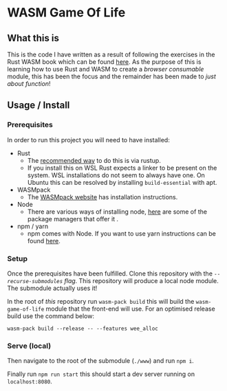 # WASM Game Of Life

## What this is

This is the code I have written as a result of following the exercises in the Rust WASM book which can be found [here](https://rustwasm.github.io/docs/book/). As the purpose of this is learning how to use Rust and WASM to create a _browser consumable_ module, this has been the focus and the remainder has been made to _just about function_!

## Usage / Install

### Prerequisites

In order to run this project you will need to have installed:

- Rust
  - The [recommended way](https://www.rust-lang.org/tools/install) to do this is via rustup.
  - If you install this on WSL Rust expects a linker to be present on the system. WSL installations do not seem to always have one. On Ubuntu this can be resolved by installing `build-essential` with apt.
- WASMpack
  - The [WASMpack website](https://rustwasm.github.io/wasm-pack/) has installation instructions.
- Node
  - There are various ways of installing node, [here](https://nodejs.org/en/download/package-manager/) are some of the package managers that offer it .
- npm / yarn
  - npm comes with Node. If you want to use yarn instructions can be found [here](https://classic.yarnpkg.com/en/docs/install).

### Setup

Once the prerequisites have been fulfilled. Clone this repository with the _`--recurse-submodules` flag_. This repository will produce a local node module. The submodule actually uses it!

In the root of _this_ repository run `wasm-pack build` this will build the `wasm-game-of-life` module that the front-end will use. For an optimised release build use the command below:
```shell
wasm-pack build --release -- --features wee_alloc
```

### Serve (local)

Then navigate to the root of the submodule (`./www`) and run `npm i`.

Finally run `npm run start` this should start a dev server running on `localhost:8080`.
